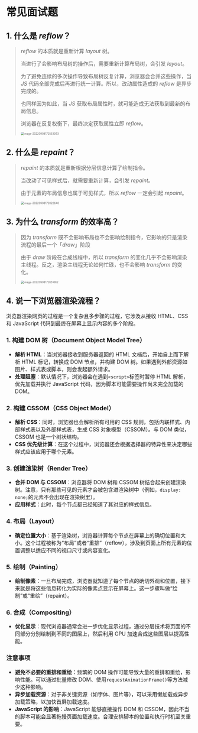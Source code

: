 # 常见面试题

## 1. 什么是 _reflow_？

> _reflow_ 的本质就是重新计算 _layout_ 树。
>
> 当进行了会影响布局树的操作后，需要重新计算布局树，会引发 _layout_。
>
> 为了避免连续的多次操作导致布局树反复计算，浏览器会合并这些操作，当 _JS_ 代码全部完成后再进行统一计算。所以，改动属性造成的 _reflow_ 是异步完成的。
>
> 也同样因为如此，当 _JS_ 获取布局属性时，就可能造成无法获取到最新的布局信息。
>
> 浏览器在反复权衡下，最终决定获取属性立即 _reflow_。
>
> <img src="https://xiejie-typora.oss-cn-chengdu.aliyuncs.com/2022-09-08-092554.png" alt="image-20220908172553393" style="zoom:50%;" />

## 2. 什么是 _repaint_？

> _repaint_ 的本质就是重新根据分层信息计算了绘制指令。
>
> 当改动了可见样式后，就需要重新计算，会引发 _repaint_。
>
> 由于元素的布局信息也属于可见样式，所以 _reflow_ 一定会引起 _repaint_。
>
> <img src="https://xiejie-typora.oss-cn-chengdu.aliyuncs.com/2022-09-08-092823.png" alt="image-20220908172822640" style="zoom:50%;" />

## 3. 为什么 _transform_ 的效率高？

> 因为 _transform_ 既不会影响布局也不会影响绘制指令，它影响的只是渲染流程的最后一个「_draw_」阶段
>
> 由于 _draw_ 阶段在合成线程中，所以 _transform_ 的变化几乎不会影响渲染主线程。反之，渲染主线程无论如何忙碌，也不会影响 _transform_ 的变化。
>
> <img src="https://xiejie-typora.oss-cn-chengdu.aliyuncs.com/2022-09-08-092652.png" alt="image-20220908172651862" style="zoom:50%;" />

## 4. 说一下浏览器渲染流程？

浏览器渲染网页的过程是一个复杂且多步骤的过程，它涉及从接收 HTML、CSS 和 JavaScript 代码到最终在屏幕上显示内容的多个阶段。

### 1. 构建 DOM 树（Document Object Model Tree）

- **解析 HTML**：当浏览器接收到服务器返回的 HTML 文档后，开始自上而下解析 HTML 标记，转换成 DOM 节点，并构建 DOM 树。如果遇到外部资源如图片、样式表或脚本，则会发起额外请求。
- **处理阻塞**：默认情况下，浏览器会在遇到`<script>`标签时暂停 HTML 解析，优先加载并执行 JavaScript 代码，因为脚本可能需要操作尚未完全加载的 DOM。

### 2. 构建 CSSOM（CSS Object Model）

- **解析 CSS**：同时，浏览器也会解析所有可用的 CSS 规则，包括内联样式、内部样式表以及外部样式表，生成 CSS 对象模型（CSSOM）。与 DOM 类似，CSSOM 也是一个树状结构。
- **CSS 优先级计算**：在这个过程中，浏览器还会根据选择器的特异性来决定哪些样式应该应用于哪个元素。

### 3. 创建渲染树（Render Tree）

- **合并 DOM 与 CSSOM**：浏览器将 DOM 树和 CSSOM 树结合起来创建渲染树。注意，只有那些可见的元素才会被包含进渲染树中（例如，`display: none;`的元素不会出现在渲染树里）。
- **应用样式**：此时，每个节点都已经知道了其对应的样式信息。

### 4. 布局（Layout）

- **确定位置大小**：基于渲染树，浏览器计算每个节点在屏幕上的确切位置和大小。这个过程被称为“布局”或者“重排”（reflow），涉及到页面上所有元素的位置调整以适应不同的视口尺寸或内容变化。

### 5. 绘制（Painting）

- **绘制像素**：一旦布局完成，浏览器就知道了每个节点的确切外观和位置，接下来就是将这些信息转化为实际的像素点显示在屏幕上。这一步骤叫做“绘制”或“重绘”（repaint）。

### 6. 合成（Compositing）

- **优化显示**：现代浏览器通常会进一步优化显示过程，通过分层技术将页面的不同部分分别绘制到不同的图层上，然后利用 GPU 加速合成这些图层以提高性能。

### 注意事项

- **避免不必要的重排和重绘**：频繁的 DOM 操作可能导致大量的重排和重绘，影响性能。可以通过批量修改 DOM、使用`requestAnimationFrame()`等方法减少这种影响。
- **异步加载资源**：对于非关键资源（如字体、图片等），可以采用懒加载或异步加载策略，以加快首屏加载速度。
- **JavaScript 的影响**：JavaScript 能够直接操作 DOM 和 CSSOM，因此不当的脚本可能会显著拖慢页面加载速度。合理安排脚本的位置和执行时机至关重要。
